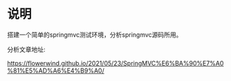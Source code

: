 # 说明

搭建一个简单的springmvc测试环境，分析springmvc源码所用。

分析文章地址:

https://flowerwind.github.io/2021/05/23/SpringMVC%E6%BA%90%E7%A0%81%E5%AD%A6%E4%B9%A0/